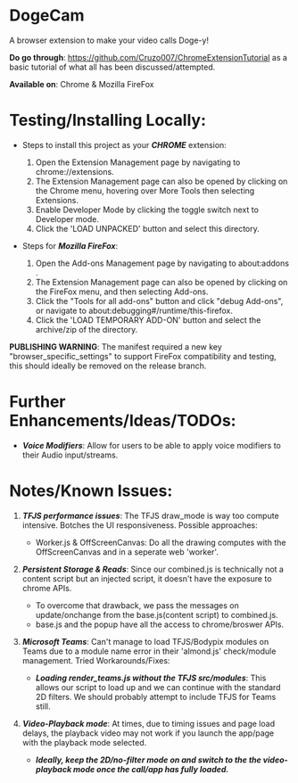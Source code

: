 # DogeCam
 A browser extension to make your video calls Doge-y!

 **Do go through**: https://github.com/Cruzo007/ChromeExtensionTutorial as a basic tutorial of what all has been discussed/attempted.
 
 **Available on**: Chrome & Mozilla FireFox

# Testing/Installing Locally:

* Steps to install this project as your ***CHROME*** extension:
  1. Open the Extension Management page by navigating to chrome://extensions.
  2. The Extension Management page can also be opened by clicking on the Chrome menu, hovering over More Tools then selecting Extensions.  
  3. Enable Developer Mode by clicking the toggle switch next to Developer mode.
  4. Click the 'LOAD UNPACKED' button and select this directory.

* Steps for ***Mozilla FireFox***:
  1. Open the Add-ons Management page by navigating to about:addons .
  2. The Extension Management page can also be opened by clicking on the FireFox menu, and then selecting Add-ons.  
  3. Click the "Tools for all add-ons" button and click "debug Add-ons", or navigate to about:debugging#/runtime/this-firefox.
  4. Click the 'LOAD TEMPORARY ADD-ON' button and select the archive/zip of the directory.
 
 **PUBLISHING WARNING**: The manifest required a new key "browser_specific_settings" to support FireFox compatibility and testing, this should ideally be removed on the release branch.

# Further Enhancements/Ideas/TODOs:

* ***Voice Modifiers***: Allow for users to be able to apply voice modifiers to their Audio input/streams.
    
    
# Notes/Known Issues:

1. ***TFJS performance issues***: The TFJS draw_mode is way too compute intensive. Botches the UI responsiveness. Possible approaches:
    * Worker.js & OffScreenCanvas: Do all the drawing computes with the OffScreenCanvas and in a seperate web 'worker'.
  
2. ***Persistent Storage & Reads***: Since our combined.js is technically not a content script but an injected script, it doesn't have the exposure to chrome APIs.
    * To overcome that drawback, we pass the messages on update/onchange from the base.js(content script) to combined.js.
    * base.js and the popup have all the access to chrome/broswer APIs.

3. ***Microsoft Teams***: Can't manage to load TFJS/Bodypix modules on Teams due to a module name error in their 'almond.js' check/module management. Tried Workarounds/Fixes: 
    * ***Loading render_teams.js without the TFJS src/modules***: This allows our script to load up and we can continue with the standard 2D filters. We should probably attempt to include TFJS for Teams still.
    
4. ***Video-Playback mode***: At times, due to timing issues and page load delays, the playback video may not work if you launch the app/page with the playback mode selected.
    * ***Ideally, keep the 2D/no-filter mode on and switch to the the video-playback mode once the call/app has fully loaded.***
    


